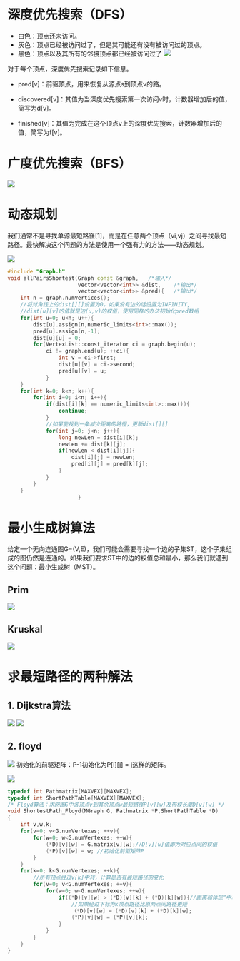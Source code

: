 # 深度优先搜索（DFS）
- 白色：顶点还未访问。
- 灰色：顶点已经被访问过了，但是其可能还有没有被访问过的顶点。
- 黑色：顶点以及其所有的邻接顶点都已经被访问过了
![](http://opkk27k9n.bkt.clouddn.com/17-7-7/37690980.jpg)

对于每个顶点，深度优先搜索记录如下信息。
- pred[v]：前驱顶点，用来恢复从源点s到顶点v的路。

- discovered[v]：其值为当深度优先搜索第一次访问v时，计数器增加后的值，简写为d[v]。

- finished[v]：其值为完成在这个顶点v上的深度优先搜索，计数器增加后的值，简写为f[v]。

# 广度优先搜索（BFS）
![](http://opkk27k9n.bkt.clouddn.com/17-7-7/10051134.jpg)




# 动态规划
我们通常不是寻找单源最短路径[1]，而是在任意两个顶点（vi,vj）之间寻找最短路径。最快解决这个问题的方法是使用一个强有力的方法——动态规划。

![](http://opkk27k9n.bkt.clouddn.com/17-7-7/70032303.jpg)

```c++
#include "Graph.h"
void allPairsShortest(Graph const &graph,   /*输入*/
                      vector<vector<int>> &dist,    /*输出*/
                      vector<vector<int>> &pred){   /*输出*/
    int n = graph.numVertices();
    //将对角线上的dist[][]设置为0，如果没有边的话设置为INFINITY,
    //dist[u][v]的值就是边(u,v)的权值，使用同样的办法初始化pred数组
    for(int u=0; u<n; u++){
        dist[u].assign(n,numeric_limits<int>::max());
        pred[u].assign(n,-1);
        dist[u][u] = 0;
        for(VertexList::const_iterator ci = graph.begin(u);
            ci != graph.end(u); ++ci){
                int v = ci->first;
                dist[u][v] = ci->second;
                pred[u][v] = u;
            }
    }
    for(int k=0; k<n; k++){
        for(int i=0; i<n; i++){
            if(dist[i][k] == numeric_limits<int>::max()){
                continue;
            }
            //如果能找到一条减少距离的路径，更新dist[][]
            for(int j=0; j<n; j++){
                long newLen = dist[i][k];
                newLen += dist[k][j];
                if(newLen < dist[i][j]){
                    dist[i][j] = newLen;
                    pred[i][j] = pred[k][j];
                }
            }
        }
    }
                      }
```                        

# 最小生成树算法
给定一个无向连通图G=(V,E)，我们可能会需要寻找一个边的子集ST，这个子集组成的图仍然是连通的。如果我们要求ST中的边的权值总和最小，那么我们就遇到这个问题：最小生成树（MST）。


## Prim
![](http://opkk27k9n.bkt.clouddn.com/17-7-7/92410827.jpg)


## Kruskal
![](http://opkk27k9n.bkt.clouddn.com/17-7-21/76013981.jpg)


# 求最短路径的两种解法
## 1. Dijkstra算法
![](http://opkk27k9n.bkt.clouddn.com/17-7-7/3564942.jpg)
![](http://opkk27k9n.bkt.clouddn.com/17-7-7/61652224.jpg)

## 2. floyd
![](http://opkk27k9n.bkt.clouddn.com/17-7-21/12722031.jpg)
初始化的前驱矩阵：P-1初始化为P[i][j] = j这样的矩阵。

![](http://opkk27k9n.bkt.clouddn.com/17-7-21/62484548.jpg)

```c
typedef int Pathmatrix[MAXVEX][MAXVEX];
typedef int ShortPathTable[MAXVEX][MAXVEX];
/* Floyd算法：求网图G中各顶点v到其余顶点w最短路径P[v][w]及带权长度D[v][w] */
void ShortestPath_Floyd(MGraph G, Pathmatrix *P,ShortPathTable *D)
{
    int v,w,k;
    for(v=0; v<G.numVertexes; ++v){
        for(w=0; w<G.numVertexes; ++w){
            (*D)[v][w] = G.matrix[v][w];//D[v][w]值即为对应点间的权值
            (*P)[v][w] = w; //初始化前驱矩阵P
        }
    }
    for(k=0; k<G.numVertexes; ++k){
        //所有顶点经过v[k]中转，计算是否有最短路径的变化
        for(v=0; v<G.numVertexes; ++v){
            for(w=0; w<G.numVertexes; ++w){
                if((*D)[v][w] > (*D)[v][k] + (*D)[k][w]){//距离和体现“中转”
                    //如果经过下标为k顶点路径比原两点间路径更短
                    （*D)[v][w] = (*D)[v][k] + (*D)[k][w];
                    (*P)[v][w] = (*P)[v][k];
                }
            }
        }
    }
}
```